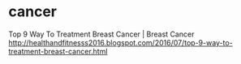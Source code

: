 # cancer
Top 9 Way To Treatment Breast Cancer | Breast Cancer
http://healthandfitnesss2016.blogspot.com/2016/07/top-9-way-to-treatment-breast-cancer.html
